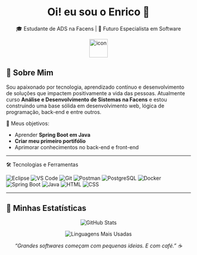 <h1 align="center">Oi! eu sou o Enrico 👋</h1>

<p align="center">
  🎓 Estudante de ADS na Facens | 🚀 Futuro Especialista em Software
</p>

<div align="center">
  <img src="https://techstack-generator.vercel.app/java-icon.svg" alt="icon" width="50" height="50" />
</div>

## 🧠 Sobre Mim

Sou apaixonado por tecnologia, aprendizado contínuo e desenvolvimento de soluções que impactem positivamente a vida das pessoas. Atualmente curso **Análise e Desenvolvimento de Sistemas na Facens** e estou construindo uma base sólida em desenvolvimento web, lógica de programação, back-end e entre outros.

🎯 Meus objetivos:

- Aprender **Spring Boot em Java**
- **Criar meu primeiro portifólio**  
- Aprimorar conhecimentos no back-end e front-end  

---

🛠️ Tecnologias e Ferramentas
<p align="left"> <img src="https://img.shields.io/badge/Eclipse_IDE-2C2255?style=for-the-badge&logo=eclipseide&logoColor=white" alt="Eclipse" /> <img src="https://img.shields.io/badge/VSCode-007ACC?style=for-the-badge&logo=visualstudiocode&logoColor=white" alt="VS Code" /> <img src="https://img.shields.io/badge/Git-F05032?style=for-the-badge&logo=git&logoColor=white" alt="Git" /> <img src="https://img.shields.io/badge/Postman-FF6C37?style=for-the-badge&logo=postman&logoColor=white" alt="Postman" /> <img src="https://img.shields.io/badge/PostgreSQL-336791?style=for-the-badge&logo=postgresql&logoColor=white" alt="PostgreSQL" /> <img src="https://img.shields.io/badge/Docker-2496ED?style=for-the-badge&logo=docker&logoColor=white" alt="Docker" /> <img src="https://img.shields.io/badge/Spring_Boot-6DB33F?style=for-the-badge&logo=springboot&logoColor=white" alt="Spring Boot" /> <img src="https://img.shields.io/badge/Java-ED8B00?style=for-the-badge&logo=java&logoColor=white" alt="Java" /> <img src="https://img.shields.io/badge/HTML5-E34F26?style=for-the-badge&logo=html5&logoColor=white" alt="HTML" /> <img src="https://img.shields.io/badge/CSS3-1572B6?style=for-the-badge&logo=css3&logoColor=white" alt="CSS" /> </p>

---

## 🚀 Minhas Estatísticas

<p align="center"> <img src="https://github-readme-stats.vercel.app/api?username=enrlzzz&show_icons=true&theme=default&count_private=true" alt="GitHub Stats" /> </p> <p align="center"> <img src="https://github-readme-stats.vercel.app/api/top-langs/?username=enrlzzz&layout=compact&theme=default&langs_count=8" alt="Linguagens Mais Usadas" /> </p>
<p align="center"> <i>“Grandes softwares começam com pequenas ideias. E com café.” ☕</i> </p>
